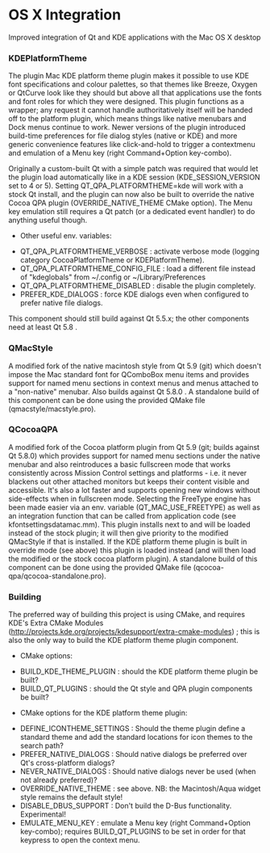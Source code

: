 # OS X Integration

Improved integration of Qt and KDE applications with the Mac OS X desktop

### KDEPlatformTheme

The plugin Mac KDE platform theme plugin makes it possible to use KDE font
specifications and colour palettes, so that themes like Breeze, Oxygen or
QtCurve look like they should but above all that applications use the fonts
and font roles for which they were designed. This plugin functions as a
wrapper; any request it cannot handle authoritatively itself will be handed
off to the platform plugin, which means things like native menubars and Dock
menus continue to work.
Newer versions of the plugin introduced build-time preferences for file
dialog styles (native or KDE) and more generic convenience features like
click-and-hold to trigger a contextmenu and emulation of a Menu key (right
Command+Option key-combo).

Originally a custom-built Qt with a simple patch was required that would let
the plugin load automatically like in a KDE session (KDE_SESSION_VERSION set to
4 or 5). Setting QT_QPA_PLATFORMTHEME=kde will work with a stock Qt install,
and the plugin can now also be built to override the native Cocoa QPA plugin
(OVERRIDE_NATIVE_THEME CMake option). The Menu key emulation still requires
a Qt patch (or a dedicated event handler) to do anything useful though.

* Other useful env. variables:
- QT_QPA_PLATFORMTHEME_VERBOSE : activate verbose mode (logging category
  CocoaPlatformTheme or KDEPlatformTheme).
- QT_QPA_PLATFORMTHEME_CONFIG_FILE : load a different file instead of "kdeglobals"
  from ~/.config or ~/Library/Preferences
- QT_QPA_PLATFORMTHEME_DISABLED : disable the plugin completely.
- PREFER_KDE_DIALOGS : force KDE dialogs even when configured to prefer native
  file dialogs.

This component should still build against Qt 5.5.x; the other components need at
least Qt 5.8 .

### QMacStyle
A modified fork of the native macintosh style from Qt 5.9 (git) which doesn't
impose the Mac standard font for QComboBox menu items and provides support
for named menu sections in context menus and menus attached to a "non-native"
menubar. Also builds against Qt 5.8.0 .
A standalone build of this component can be done using the provided QMake file
(qmacstyle/macstyle.pro).

### QCocoaQPA
A modified fork of the Cocoa platform plugin from Qt 5.9 (git; builds against Qt
5.8.0) which provides support for named menu sections under the native menubar
and also reintroduces a basic fullscreen mode that works consistently across
Mission Control settings and platforms - i.e. it never blackens out other
attached monitors but keeps their content visible and accessible. It's also a
lot faster and supports opening new windows without side-effects when in
fullscreen mode. Selecting the FreeType engine has been made easier via an env.
variable (QT_MAC_USE_FREETYPE) as well as an integration function that can be
called from application code (see kfontsettingsdatamac.mm).
This plugin installs next to and will be loaded instead of the stock plugin; it
will then give priority to the modified QMacStyle if that is installed. If the
KDE platform theme plugin is built in override mode (see above) this plugin is
loaded instead (and will then load the modified or the stock cocoa platform
plugin).
A standalone build of this component can be done using the provided QMake file
(qcocoa-qpa/qcocoa-standalone.pro).

### Building
The preferred way of building this project is using CMake, and requires KDE's Extra
CMake Modules (http://projects.kde.org/projects/kdesupport/extra-cmake-modules) ;
this is also the only way to build the KDE platform theme plugin component.

* CMake options:
- BUILD_KDE_THEME_PLUGIN : should the KDE platform theme plugin be built?
- BUILD_QT_PLUGINS : should the Qt style and QPA plugin components be built?

* CMake options for the KDE platform theme plugin:
- DEFINE_ICONTHEME_SETTINGS : Should the theme plugin define a standard theme and
  add the standard locations for icon themes to the search path?
- PREFER_NATIVE_DIALOGS : Should native dialogs be preferred over Qt's cross-platform
  dialogs?
- NEVER_NATIVE_DIALOGS : Should native dialogs never be used (when not already preferred)?
- OVERRIDE_NATIVE_THEME : see above. NB: the Macintosh/Aqua widget style remains the
  default style!
- DISABLE_DBUS_SUPPORT : Don't build the D-Bus functionality. Experimental!
- EMULATE_MENU_KEY : emulate a Menu key (right Command+Option key-combo); requires
  BUILD_QT_PLUGINS to be set in order for that keypress to open the context menu.
